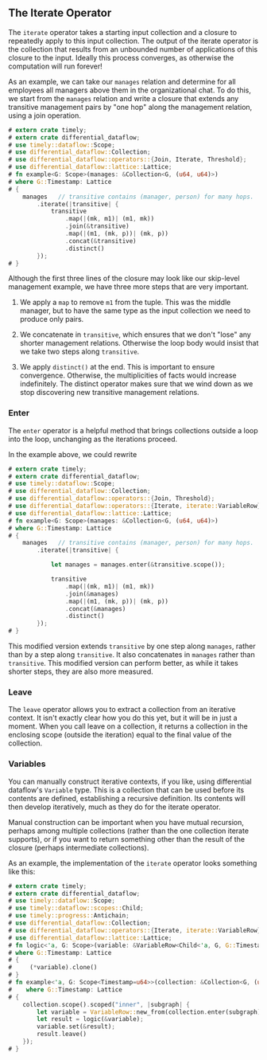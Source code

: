 ## The Iterate Operator

The `iterate` operator takes a starting input collection and a closure to repeatedly apply to this input collection. The output of the iterate operator is the collection that results from an unbounded number of applications of this closure to the input. Ideally this process converges, as otherwise the computation will run forever!

As an example, we can take our `manages` relation and determine for all employees all managers above them in the organizational chat. To do this, we start from the `manages` relation and write a closure that extends any transitive management pairs by "one hop" along the management relation, using a join operation.

```rust
# extern crate timely;
# extern crate differential_dataflow;
# use timely::dataflow::Scope;
# use differential_dataflow::Collection;
# use differential_dataflow::operators::{Join, Iterate, Threshold};
# use differential_dataflow::lattice::Lattice;
# fn example<G: Scope>(manages: &Collection<G, (u64, u64)>)
# where G::Timestamp: Lattice
# {
    manages   // transitive contains (manager, person) for many hops.
        .iterate(|transitive| {
            transitive
                .map(|(mk, m1)| (m1, mk))
                .join(&transitive)
                .map(|(m1, (mk, p))| (mk, p))
                .concat(&transitive)
                .distinct()
        });
# }
```

Although the first three lines of the closure may look like our skip-level management example, we have three more steps that are very important.

1. We apply a `map` to remove `m1` from the tuple. This was the middle manager, but to have the same type as the input collection we need to produce only pairs.

2. We concatenate in `transitive`, which ensures that we don't "lose" any shorter management relations. Otherwise the loop body would insist that we take two steps along `transitive`.

3. We apply `distinct()` at the end. This is important to ensure convergence. Otherwise, the multiplicities of facts would increase indefinitely. The distinct operator makes sure that we wind down as we stop discovering new transitive management relations.

### Enter

The `enter` operator is a helpful method that brings collections outside a loop into the loop, unchanging as the iterations proceed.

In the example above, we could rewrite

```rust
# extern crate timely;
# extern crate differential_dataflow;
# use timely::dataflow::Scope;
# use differential_dataflow::Collection;
# use differential_dataflow::operators::{Join, Threshold};
# use differential_dataflow::operators::{Iterate, iterate::VariableRow};
# use differential_dataflow::lattice::Lattice;
# fn example<G: Scope>(manages: &Collection<G, (u64, u64)>)
# where G::Timestamp: Lattice
# {
    manages   // transitive contains (manager, person) for many hops.
        .iterate(|transitive| {

            let manages = manages.enter(&transitive.scope());

            transitive
                .map(|(mk, m1)| (m1, mk))
                .join(&manages)
                .map(|(m1, (mk, p))| (mk, p))
                .concat(&manages)
                .distinct()
        });
# }
```

This modified version extends `transitive` by one step along `manages`, rather than by a step along `transitive`. It also concatenates in `manages` rather than `transitive`. This modified version can perform better, as while it takes shorter steps, they are also more measured.

### Leave

The `leave` operator allows you to extract a collection from an iterative context. It isn't exactly clear how you do this yet, but it will be in just a moment. When you call leave on a collection, it returns a collection in the enclosing scope (outside the iteration) equal to the final value of the collection.

### Variables

You can manually construct iterative contexts, if you like, using differential dataflow's `Variable` type. This is a collection that can be used before its contents are defined, establishing a recursive definition. Its contents will then develop iteratively, much as they do for the iterate operator.

Manual construction can be important when you have mutual recursion, perhaps among multiple collections (rather than the one collection iterate supports), or if you want to return something other than the result of the closure (perhaps intermediate collections).

As an example, the implementation of the `iterate` operator looks something like this:

```rust
# extern crate timely;
# extern crate differential_dataflow;
# use timely::dataflow::Scope;
# use timely::dataflow::scopes::Child;
# use timely::progress::Antichain;
# use differential_dataflow::Collection;
# use differential_dataflow::operators::{Iterate, iterate::VariableRow};
# use differential_dataflow::lattice::Lattice;
# fn logic<'a, G: Scope>(variable: &VariableRow<Child<'a, G, G::Timestamp>, (u64, u64), isize>) -> Collection<Child<'a, G, G::Timestamp>, (u64, u64)>
# where G::Timestamp: Lattice
# {
#     (*variable).clone()
# }
# fn example<'a, G: Scope<Timestamp=u64>>(collection: &Collection<G, (u64, u64)>) //, logic: impl Fn(&VariableRow<Child<'a, G, G::Timestamp>, (u64, u64), isize>) -> Collection<Child<'a, G, G::Timestamp>, (u64, u64)>)
#    where G::Timestamp: Lattice
# {
    collection.scope().scoped("inner", |subgraph| {
        let variable = VariableRow::new_from(collection.enter(subgraph), 1);
        let result = logic(&variable);
        variable.set(&result);
        result.leave()
    });
# }
```
